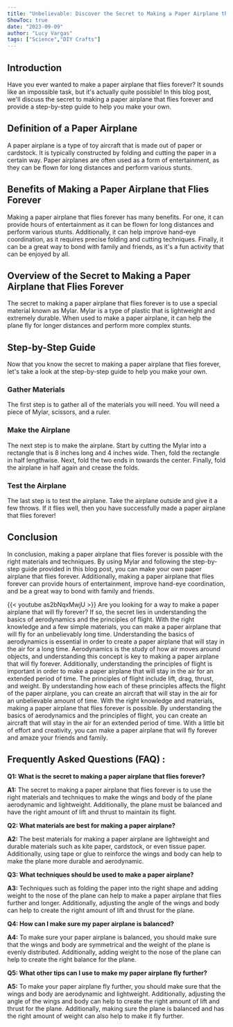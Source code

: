 ```yaml
---
title: "Unbelievable: Discover the Secret to Making a Paper Airplane that Flies Forever!"
ShowToc: true 
date: "2023-09-09"
author: "Lucy Vargas" 
tags: ["Science","DIY Crafts"]
---
```

## Introduction 
Have you ever wanted to make a paper airplane that flies forever? It sounds like an impossible task, but it's actually quite possible! In this blog post, we'll discuss the secret to making a paper airplane that flies forever and provide a step-by-step guide to help you make your own. 

## Definition of a Paper Airplane 
A paper airplane is a type of toy aircraft that is made out of paper or cardstock. It is typically constructed by folding and cutting the paper in a certain way. Paper airplanes are often used as a form of entertainment, as they can be flown for long distances and perform various stunts. 

## Benefits of Making a Paper Airplane that Flies Forever 
Making a paper airplane that flies forever has many benefits. For one, it can provide hours of entertainment as it can be flown for long distances and perform various stunts. Additionally, it can help improve hand-eye coordination, as it requires precise folding and cutting techniques. Finally, it can be a great way to bond with family and friends, as it's a fun activity that can be enjoyed by all. 

## Overview of the Secret to Making a Paper Airplane that Flies Forever 
The secret to making a paper airplane that flies forever is to use a special material known as Mylar. Mylar is a type of plastic that is lightweight and extremely durable. When used to make a paper airplane, it can help the plane fly for longer distances and perform more complex stunts. 

## Step-by-Step Guide 
Now that you know the secret to making a paper airplane that flies forever, let's take a look at the step-by-step guide to help you make your own. 

### Gather Materials 
The first step is to gather all of the materials you will need. You will need a piece of Mylar, scissors, and a ruler. 

### Make the Airplane 
The next step is to make the airplane. Start by cutting the Mylar into a rectangle that is 8 inches long and 4 inches wide. Then, fold the rectangle in half lengthwise. Next, fold the two ends in towards the center. Finally, fold the airplane in half again and crease the folds. 

### Test the Airplane 
The last step is to test the airplane. Take the airplane outside and give it a few throws. If it flies well, then you have successfully made a paper airplane that flies forever! 

## Conclusion 
In conclusion, making a paper airplane that flies forever is possible with the right materials and techniques. By using Mylar and following the step-by-step guide provided in this blog post, you can make your own paper airplane that flies forever. Additionally, making a paper airplane that flies forever can provide hours of entertainment, improve hand-eye coordination, and be a great way to bond with family and friends.

{{< youtube as2bNqxMwjU >}} 
Are you looking for a way to make a paper airplane that will fly forever? If so, the secret lies in understanding the basics of aerodynamics and the principles of flight. With the right knowledge and a few simple materials, you can make a paper airplane that will fly for an unbelievably long time. Understanding the basics of aerodynamics is essential in order to create a paper airplane that will stay in the air for a long time. Aerodynamics is the study of how air moves around objects, and understanding this concept is key to making a paper airplane that will fly forever. Additionally, understanding the principles of flight is important in order to make a paper airplane that will stay in the air for an extended period of time. The principles of flight include lift, drag, thrust, and weight. By understanding how each of these principles affects the flight of the paper airplane, you can create an aircraft that will stay in the air for an unbelievable amount of time. With the right knowledge and materials, making a paper airplane that flies forever is possible. By understanding the basics of aerodynamics and the principles of flight, you can create an aircraft that will stay in the air for an extended period of time. With a little bit of effort and creativity, you can make a paper airplane that will fly forever and amaze your friends and family.

## Frequently Asked Questions (FAQ) :
**Q1: What is the secret to making a paper airplane that flies forever?**

**A1:** The secret to making a paper airplane that flies forever is to use the right materials and techniques to make the wings and body of the plane aerodynamic and lightweight. Additionally, the plane must be balanced and have the right amount of lift and thrust to maintain its flight. 

**Q2: What materials are best for making a paper airplane?**

**A2:** The best materials for making a paper airplane are lightweight and durable materials such as kite paper, cardstock, or even tissue paper. Additionally, using tape or glue to reinforce the wings and body can help to make the plane more durable and aerodynamic. 

**Q3: What techniques should be used to make a paper airplane?**

**A3:** Techniques such as folding the paper into the right shape and adding weight to the nose of the plane can help to make a paper airplane that flies further and longer. Additionally, adjusting the angle of the wings and body can help to create the right amount of lift and thrust for the plane. 

**Q4: How can I make sure my paper airplane is balanced?**

**A4:** To make sure your paper airplane is balanced, you should make sure that the wings and body are symmetrical and the weight of the plane is evenly distributed. Additionally, adding weight to the nose of the plane can help to create the right balance for the plane. 

**Q5: What other tips can I use to make my paper airplane fly further?**

**A5:** To make your paper airplane fly further, you should make sure that the wings and body are aerodynamic and lightweight. Additionally, adjusting the angle of the wings and body can help to create the right amount of lift and thrust for the plane. Additionally, making sure the plane is balanced and has the right amount of weight can also help to make it fly further.





